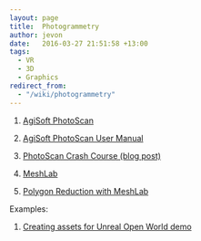 ```yaml
---
layout: page
title:  Photogrammetry
author: jevon
date:   2016-03-27 21:51:58 +13:00
tags:
  - VR
  - 3D
  - Graphics
redirect_from:
  - "/wiki/photogrammetry"
---
```


1. <a href="http://www.agisoft.com/features/standard-edition/">AgiSoft PhotoScan</a>
1. <a href="http://www.agisoft.com/pdf/photoscan_1_2_en.pdf">AgiSoft PhotoScan User Manual</a>
1. <a href="http://adv-geo-research.blogspot.co.nz/2015/06/photoscan-crash-course-v1-1.html">PhotoScan Crash Course (blog post)</a>

1. <a href="http://meshlab.sourceforge.net/">MeshLab</a>
1. <a href="http://www.shapeways.com/tutorials/polygon_reduction_with_meshlab">Polygon Reduction with MeshLab</a>

Examples:

1. <a href="https://www.unrealengine.com/blog/creating-assets-for-open-world-demo">Creating assets for Unreal Open World demo</a>
